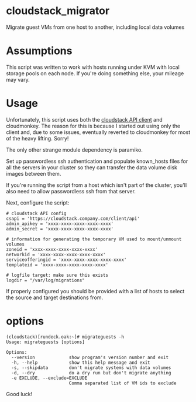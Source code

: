 # cloudstack_migrator
Migrate guest VMs from one host to another, including local data volumes

# Assumptions

This script was written to work with hosts running under KVM with local storage pools on each node. If you're doing something else, your mileage may vary.

# Usage
Unfortunately, this script uses both the [cloudstack API client](https://github.com/vast-engineering/cloudstack-python-client) and cloudmonkey.  The reason for this is because I started out using only the client and, due to some issues, eventually reverted to cloudmonkey for most of the heavy lifting. Sorry!

The only other strange module dependency is paramiko.

Set up passwordless ssh authentication and populate known_hosts files for all the servers in your cluster so they can transfer the data volume disk images between them.

If you're running the script from a host which isn't part of the cluster, you'll also need to allow passwordless ssh from that server.

Next, configure the script:

```
# cloudstack API config
csapi = 'https://cloudstack.company.com/client/api'
admin_apikey = 'xxxx-xxxx-xxxx-xxxx-xxxx'
admin_secret = 'xxxx-xxxx-xxxx-xxxx-xxxx'

# information for generating the temporary VM used to mount/unmount volumes
zoneid = 'xxxx-xxxx-xxxx-xxxx-xxxx'
networkid = 'xxxx-xxxx-xxxx-xxxx-xxxx'
serviceofferingid = 'xxxx-xxxx-xxxx-xxxx-xxxx'
templateid = 'xxxx-xxxx-xxxx-xxxx-xxxx'

# logfile target: make sure this exists
logdir = "/var/log/migrations"
```

If properly configured you should be provided with a list of hosts to select the source and target destinations from.

# options

```
(cloudstack)[rundeck.oak:~]# migrateguests -h
Usage: migrateguests [options]

Options:
  --version             show program's version number and exit
  -h, --help            show this help message and exit
  -s, --skipdata        don't migrate systems with data volumes
  -d, --dry             do a dry run but don't migrate anything
  -e EXCLUDE, --exclude=EXCLUDE
                        Comma separated list of VM ids to exclude
```

Good luck!
